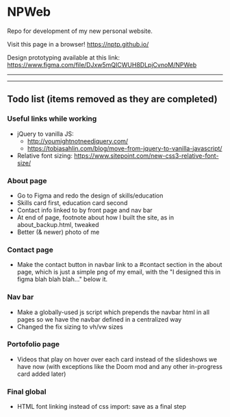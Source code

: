 # NPWeb

Repo for development of my new personal website.

Visit this page in a browser!
https://nptp.github.io/

Design prototyping available at this link:
https://www.figma.com/file/DJxw5mQICWUH8DLpjCvnoM/NPWeb

---

---

## Todo list (items removed as they are completed)

### Useful links while working

- jQuery to vanilla JS:
  - http://youmightnotneedjquery.com/
  - https://tobiasahlin.com/blog/move-from-jquery-to-vanilla-javascript/
- Relative font sizing: https://www.sitepoint.com/new-css3-relative-font-size/

### About page

- Go to Figma and redo the design of skills/education
- Skills card first, education card second
- Contact info linked to by front page and nav bar
- At end of page, footnote about how I built the site, as in about_backup.html, tweaked
- Better (& newer) photo of me

### Contact page

- Make the contact button in navbar link to a #contact section in the about page, which is just a simple png of my email, with the "I designed this in figma blah blah blah..." below it.

### Nav bar

- Make a globally-used js script which prepends the navbar html in all pages so we have the navbar defined in a centralized way
- Changed the fix sizing to vh/vw sizes

### Portofolio page

- Videos that play on hover over each card instead of the slideshows we have now (with exceptions like the Doom mod and any other in-progress card added later)

### Final global

- HTML font linking instead of css import: save as a final step
